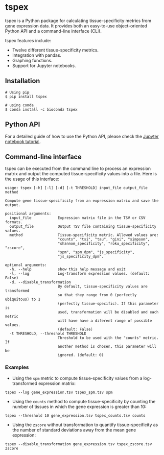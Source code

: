 # tspex

tspex is a Python package for calculating tissue-specificity metrics from gene expression data. It provides both an easy-to-use object-oriented Python API and a command-line interface (CLI).

tspex features include:
  - Twelve different tissue-specificity metrics.
  - Integration with pandas.
  - Graphing functions.
  - Support for Jupyter notebooks.

## Installation

```
# Using pip
$ pip install tspex

# using conda
$ conda install -c bioconda tspex
```

## Python API

For a detailed guide of how to use the Python API, please check the [Jupyter notebook tutorial](https://github.com/apcamargo/tspex/blob/master/tutorial.ipynb).


## Command-line interface

tspex can be executed from the command line to process an expression matrix and output the computed tissue-specificity values into a file. Here is the usage of this interface:

```
usage: tspex [-h] [-l] [-d] [-t THRESHOLD] input_file output_file method

Compute gene tissue-specificity from an expression matrix and save the output.

positional arguments:
  input_file            Expression matrix file in the TSV or CSV formats.
  output_file           Output TSV file containing tissue-specificity values.
  method                Tissue-specificity metric. Allowed values are:
                        "counts", "tsi", "tau", "gini", "simpson",
                        "shannon_specificity", "roku_specificity", "zscore",
                        "spm", "spm_dpm", "js_specificity",
                        "js_specificity_dpm".

optional arguments:
  -h, --help            show this help message and exit
  -l, --log             Log-transform expression values. (default: False)
  -d, --disable_transformation
                        By default, tissue-specificity values are transformed
                        so that they range from 0 (perfectly ubiquitous) to 1
                        (perfectly tissue-specific). If this parameter is
                        used, transformation will be disabled and each metric
                        will have have a diferent range of possible values.
                        (default: False)
  -t THRESHOLD, --threshold THRESHOLD
                        Threshold to be used with the "counts" metric. If
                        another method is chosen, this parameter will be
                        ignored. (default: 0)
```

### Examples

- Using the `spm` metric to compute tissue-specificity values from a log-transformed expression matrix:

```
tspex --log gene_expression.tsv tspex_spm.tsv spm
```

- Using the `counts` method to compute tissue-specificity by counting the number of tissues in which the gene expression is greater than 10:

```
tspex --threshold 10 gene_expression.tsv tspex_counts.tsv counts
```

- Using the `zscore` without transformation to quantify tissue-specificity as the number of standard deviations away from the mean gene expression:

```
tspex --disable_transformation gene_expression.tsv tspex_zscore.tsv zscore
```
